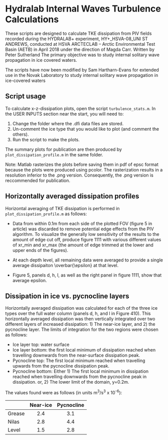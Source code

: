 # Hydralab Internal Waves Turbulence Calculations

These scripts are designed to calculate TKE dissipation from PIV fields recorded during the HYDRALAB+ experiment, HY+_HSVA-08_UNI ST ANDREWS, conducted at HSVA ARCTECLAB – Arctic Environmental Test 
Basin (AETB) in April 2018 under the direction of Magda Carr. Written by Peter Sutherland
The primary objective was to study internal solitary wave propagation 
in ice covered waters.

The scripts have now been modified by Sam Hartharn-Evans for extended use in the Novak Laboratory to study internal solitary wave propagation in ice-covered waters


## Script usage ##

To calculate x-z-dissipation plots, open the script `turbulence_stats.m`.  In
the USER INPUTS section near the start, you will need to:
1) Change the folder where the .dfi data files are stored.
2) Un-comment the ice type that you would like to plot (and comment the
others).
3) Run the script to make the plots.

The summary plots for publication are then produced by `plot_dissipation_profile.m` in the same folder.

Note: Matlab rasterizes the plots before saving them in pdf of epsc format because the plots were produced using pcolor.  The rasterization results in a resolution inferior to the .png version.  Consequently, the .png version is reccommended for publication.



## Horizontally averaged dissipation profiles ##

Horizontal averaging of TKE dissipation is performed in `plot_dissipation_profile.m` as follows:

- Data from within 0.1m from each side of the plotted FOV (figure 5 in article) was discarded to remove potential edge effects from the PIV algorithm.  To visualize the generally low sensitivity of the results to the amount of edge cut off, produce figure 1111 with various different values of xr_min and xr_max (the amount of edge trimmed at the lower and upper ends of the figures).

- At each depth level, all remaining data were averaged to provide a single average dissipaiton \overbar{\epsilon} at that level.

- Figure 5, panels d, h, l, as well as the right panel in figure 1111, show that average epsilon.



## Dissipation in ice vs. pycnocline layers ##

Horizontally averaged dissipation was calculated for each of the three ice types over the full water column (panels d, h, and l in Figure 410).  This horizontally averaged dissipation was then vertically integrated over two different layers of increased dissipation: 1) The near-ice layer, and 2) the pycnocline layer.  The limits of integration for the two regions were chosen as follows:

- Ice layer top: water surface
- Ice layer bottom: the first local minimum of dissipation reached when travelling downwards from the near-surface dissipation peak.
- Pycnocline top: The first local minimum reached when travelling upwards from the pycnocline dissipation peak.
- Pycnocline bottom: Either 1) The first local minimum in dissipation reached when travelling downwards from the pycnocline peak in dissipation. or, 2) The lower limit of the domain, y=0.2m.

The values found were as follows (in units m<sup>3</sup>/s<sup>3</sup> x 10<sup>-6</sup>):

|        | Near-ice | Pycnocline | 
| ------ |:--------:|:----------:|
| Grease | 2.4 | 3.1 |
| Nilas  | 2.8 | 4.4 |
| Level  | 1.5 | 2.8 |


